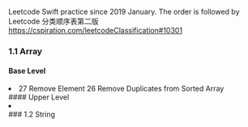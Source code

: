 Leetcode Swift practice since 2019 January.
The order is followed by Leetcode 分类顺序表第二版
https://cspiration.com/leetcodeClassification#10301

### 1.1 Array
#### Base Level
<li>
27 Remove Element
26 Remove Duplicates from Sorted Array
</li>
#### Upper Level
<li>

</li>
### 1.2 String
